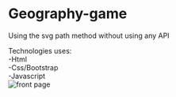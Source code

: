 # Geography-game
Using the svg path method without using any API

Technologies uses:</br>
-Html</br>
-Css/Bootstrap</br>
-Javascript</br>
![front page](https://user-images.githubusercontent.com/39555628/57438241-11b08800-7276-11e9-9ffa-569c43119f9a.png)
